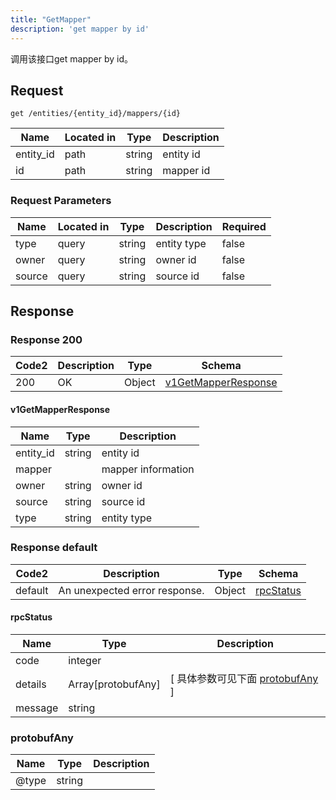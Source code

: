 ```yaml
---
title: "GetMapper"
description: 'get mapper by id'
---
```

调用该接口get mapper by id。

## Request


```
get /entities/{entity_id}/mappers/{id}
```

| Name | Located in | Type | Description | 
| ---- | ---------- | ----------- | ----------- | 
| entity_id | path | string | entity id |  
| id | path | string | mapper id |  

###  Request Parameters

| Name | Located in | Type | Description |  Required |
| ---- | ---------- | ----------- | ----------- |  ---- |
| type | query | string | entity type |  false |
| owner | query | string | owner id |  false |
| source | query | string | source id |  false |

## Response

### Response  200 
| Code2 | Description | Type | Schema |
| ---- | ----------- | ------ | ------ |
| 200 | OK | Object | [v1GetMapperResponse](#v1GetMapperResponse) |

#### v1GetMapperResponse

| Name | Type | Description | 
| ---- | ---- | ----------- |     
| entity_id | string | entity id |      
| mapper |  | mapper information |      
| owner | string | owner id |      
| source | string | source id |      
| type | string | entity type |   



### Response  default 
| Code2 | Description | Type | Schema |
| ---- | ----------- | ------ | ------ |
| default | An unexpected error response. | Object | [rpcStatus](#rpcStatus) |

#### rpcStatus

| Name | Type | Description | 
| ---- | ---- | ----------- |     
| code | integer |  |          
| details | Array[protobufAny] |  [ 具体参数可见下面 [protobufAny](#protobufAny) ] |       
| message | string |  |   

### protobufAny
| Name | Type | Description | 
| ---- | ---- | ----------- |     
| @type | string |  |   



